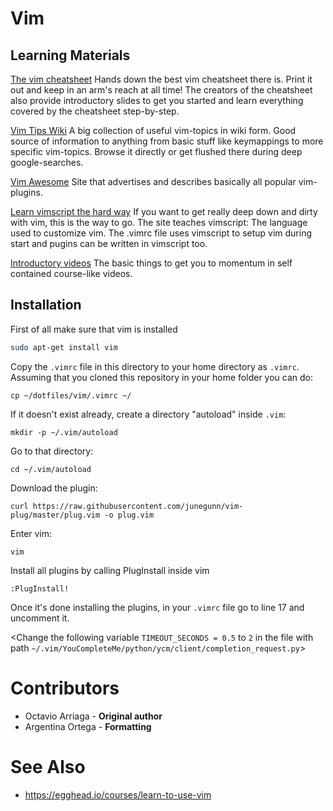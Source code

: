 # Vim
## Learning Materials
[The vim cheatsheet](http://www.viemu.com/a_vi_vim_graphical_cheat_sheet_tutorial.html) Hands down the best vim cheatsheet there is. Print it out and keep in an arm's reach at all time!
The creators of the cheatsheet also provide introductory slides to get you started and learn everything covered by the cheatsheet step-by-step.

[Vim Tips Wiki](http://vim.wikia.com/wiki/Vim_Tips_Wiki) A big collection of useful vim-topics in wiki form. Good source of information to anything from basic stuff like keymappings to more specific vim-topics. Browse it directly or get flushed there during deep google-searches.

[Vim Awesome](https://vimawesome.com/) Site that advertises and describes basically all popular vim-plugins.

[Learn vimscript the hard way](http://learnvimscriptthehardway.stevelosh.com/) If you want to get really deep down and dirty with vim, this is the way to go. The site teaches vimscript: The language used to customize vim. The .vimrc file uses vimscript to setup vim during start and pugins can be written in vimscript too.

[Introductory videos](https://egghead.io/courses/learn-to-use-vim) The basic things to get you to momentum in self contained course-like videos.


## Installation
First of all make sure that vim is installed
```bash
sudo apt-get install vim
```

Copy the `.vimrc` file in this directory to your home directory as `.vimrc`.
Assuming that you cloned this repository in your home folder you can do:
```
cp ~/dotfiles/vim/.vimrc ~/
```

If it doesn't exist already, create a directory "autoload" inside `.vim`:
```
mkdir -p ~/.vim/autoload
```

Go to that directory:
```
cd ~/.vim/autoload
```

Download the plugin:
```
curl https://raw.githubusercontent.com/junegunn/vim-plug/master/plug.vim -o plug.vim
```

Enter vim:
```
vim
```

Install all plugins by calling PlugInstall inside vim
```
:PlugInstall!
```
Once it's done installing the plugins, in your `.vimrc` file go to line 17 and uncomment it.

<Change the following variable `TIMEOUT_SECONDS = 0.5` to `2` in the file with path `~/.vim/YouCompleteMe/python/ycm/client/completion_request.py`>

# Contributors
* Octavio Arriaga - **Original author**
* Argentina Ortega - **Formatting**

# See Also
* https://egghead.io/courses/learn-to-use-vim
